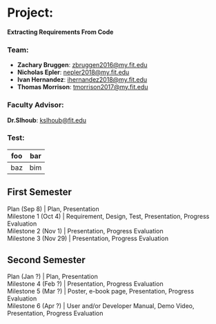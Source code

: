 # Project:
**Extracting Requirements From Code**

### Team:
* **Zachary Bruggen**: zbruggen2016@my.fit.edu  
* **Nicholas Epler**: nepler2018@my.fit.edu  
* **Ivan Hernandez**: ihernandez2018@my.fit.edu  
* **Thomas Morrison**: tmorrison2017@my.fit.edu  

### Faculty Advisor:  
**Dr.Slhoub**: kslhoub@fit.edu

### Test:

| foo | bar |
| --- | --- |
| baz | bim |

## First Semester  
Plan (Sep 8)         | Plan, Presentation  
Milestone 1 (Oct 4)  | Requirement, Design, Test, Presentation, Progress Evaluation  
Milestone 2 (Nov 1)  | Presentation, Progress Evaluation  
Milestone 3 (Nov 29) | Presentation, Progress Evaluation  
## Second Semester  
Plan (Jan ?) | Plan, Presentation  
Milestone 4 (Feb ?) | Presentation, Progress Evaluation  
Milestone 5 (Mar ?) | Poster, e-book page, Presentation, Progress Evaluation  
Milestone 6 (Apr ?) | User and/or Developer Manual, Demo Video, Presentation, Progress Evaluation  

